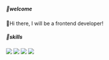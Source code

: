 <h5>🚩welcome</h5>
<p>👋Hi there, I will be a frontend developer!</p>

<h5>🚩skills</h5>
<div>
  <img src="https://img.shields.io/badge/HTML5-F6BA6F?style=flat-square&logo=HTML5&logoColor=white"/>
  <img src="https://img.shields.io/badge/JavaScript-FFDB89?style=flat-square&logo=JavaScript&logoColor=white"/>
  <img src="https://img.shields.io/badge/Css3-DBDFEA?style=flat-square&logo=Css3&logoColor=white"/>
  <img src="https://img.shields.io/badge/Java-F7A4A4?style=flat-square&logo=Java&logoColor=white"/>
</div>
